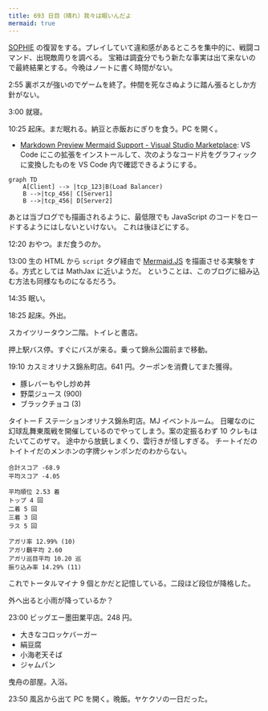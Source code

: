 ```yaml
---
title: 693 日目（晴れ）我々は眠いんだよ
mermaid: true
---
```


[SOPHIE][dtp22] の復習をする。プレイしていて違和感があるところを集中的に、戦闘コマンド、出現敵周りを調べる。
宝箱は調査分でもう新たな事実は出て来ないので最終結果とする。今晩はノートに書く時間がない。

2:55 裏ボスが強いのでゲームを終了。仲間を死なさぬように踏ん張るとしか方針がない。

3:00 就寝。

10:25 起床。まだ眠れる。納豆と赤飯おにぎりを食う。PC を開く。

* [Markdown Preview Mermaid Support - Visual Studio Marketplace](https://marketplace.visualstudio.com/items?itemName=bierner.markdown-mermaid):
  VS Code にこの拡張をインストールして、次のようなコード片をグラフィックに変換したものを
  VS Code 内で確認できるようにする。

```mermaid
graph TD
    A[Client] --> |tcp_123|B(Load Balancer)
    B -->|tcp_456| C[Server1]
    B -->|tcp_456| D[Server2]
```

あとは当ブログでも描画されるように、最低限でも JavaScript のコードをロードするようにはしないといけない。
これは後ほどにする。

12:20 おやつ。まだ食うのか。

13:00 生の HTML から `script` タグ経由で [Mermaid.JS] を描画させる実験をする。方式としては MathJax に近いようだ。
ということは、このブログに組み込む方法も同様なものになるだろう。

14:35 眠い。

18:25 起床。外出。

スカイツリータウン二階。トイレと書店。

押上駅バス停。すぐにバスが来る。乗って錦糸公園前まで移動。

19:10 カスミオリナス錦糸町店。641 円。クーポンを消費してまた獲得。

* 豚レバーもやし炒め丼
* 野菜ジュース (900)
* ブラックチョコ (3)

タイトー F ステーションオリナス錦糸町店。MJ イベントルーム。
日曜なのに幻球乱舞東風戦を開催しているのでやってしまう。案の定振るわず 10 クレもはたいてこのザマ。
途中から放銃しまくり、雲行きが怪しすぎる。
チートイだのトイトイだのメンホンの字牌シャンポンだのわからない。

```text
合計スコア -68.9
平均スコア -4.05

平均順位 2.53 着
トップ 4 回
二着 5 回
三着 3 回
ラス 5 回

アガリ率 12.99% (10)
アガリ飜平均 2.60
アガリ巡目平均 10.20 巡
振り込み率 14.29% (11)
```

これでトータルマイナ 9 個とかだと記憶している。二段ほど段位が降格した。

外へ出ると小雨が降っているか？

23:00 ビッグエー墨田業平店。248 円。

* 大きなコロッケバーガー
* 絹豆腐
* 小海老天そば
* ジャムパン

曳舟の部屋。入浴。

23:50 風呂から出て PC を開く。晩飯。ヤケクソの一日だった。

[dtp22]: https://wodifes.net/game/show/469
[Mermaid.JS]: https://mermaid-js.github.io/mermaid/
